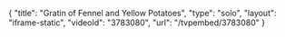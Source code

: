 {
    "title": "Gratin of Fennel and Yellow Potatoes",
    "type": "solo",
    "layout": "iframe-static",
    "videoId": "3783080",
    "url": "\/tvpembed\/3783080"
}